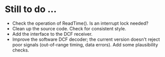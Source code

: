 # Still to do ...

* Check the operation of ReadTime(). Is an interrupt lock needed?
* Clean up the source code. Check for consistent style.
* Add the interface to the DCF receiver.
* Improve the software DCF decoder; the current version doesn't reject poor signals (out-of-range timing,
  data errors). Add some plausibility checks.

